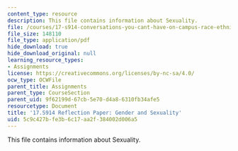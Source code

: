 ```yaml
---
content_type: resource
description: This file contains information about Sexuality.
file: /courses/17-s914-conversations-you-cant-have-on-campus-race-ethnicity-gender-and-identity-spring-2012/5c9c427bfe3b6c17aa2f384002d006a5_MIT17_S914S12_sexuality2.pdf
file_size: 148110
file_type: application/pdf
hide_download: true
hide_download_original: null
learning_resource_types:
- Assignments
license: https://creativecommons.org/licenses/by-nc-sa/4.0/
ocw_type: OCWFile
parent_title: Assignments
parent_type: CourseSection
parent_uid: 9f62199d-67cb-5e70-d4a8-6310fb34afe5
resourcetype: Document
title: '17.S914 Reflection Paper: Gender and Sexuality'
uid: 5c9c427b-fe3b-6c17-aa2f-384002d006a5
---
```

This file contains information about Sexuality.